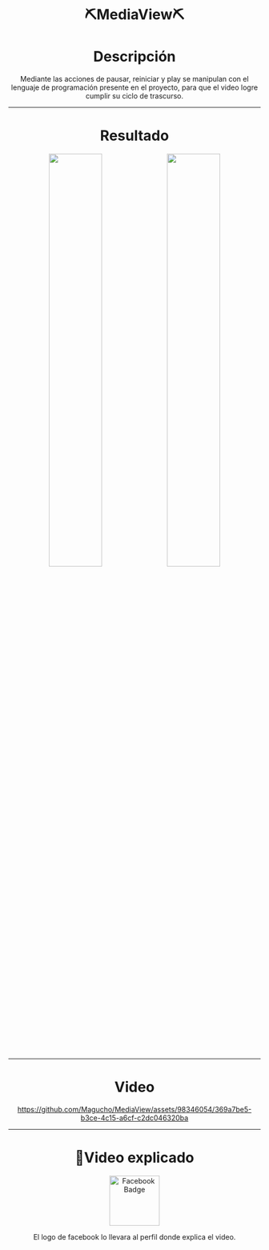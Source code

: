 <div align="center">
 <h1> ⛏️MediaView⛏️</h1>

  <h1>Descripción</h1>

  <p>Mediante las acciones de pausar, reiniciar y play se manipulan con el lenguaje de programación presente en el proyecto, para que el video logre cumplir su ciclo de trascurso.</p>
</div>


---
<div align="center">
 
 <h1>Resultado</h1>
 <img src="https://github.com/Magucho/MediaView/assets/98346054/f7fcf9b4-fb4a-4cd9-8751-b4d241d27b77" width="46%"/>
 <img src="https://github.com/Magucho/MediaView/assets/98346054/dbc9a826-aa19-4e9c-8ffc-20ef70ab6347" width="46%"/>
 
</div>


---
<div align="center">
<h1>Video</h1>


https://github.com/Magucho/MediaView/assets/98346054/369a7be5-b3ce-4c15-a6cf-c2dc046320ba

 
</div>

---

<div align= "center">
   <h1>📀Video explicado</h1>
  <a href="https://www.facebook.com/magucho.gomez/videos/1546262889544931">
  <img src="https://img.freepik.com/fotos-premium/logotipo-facebook-neon-espacio-texto-graficos-fondo-azul_494516-176.jpg?w=360" alt="Facebook Badge" width=100/></a>
    
<p>El logo de facebook lo llevara al perfil donde explica el video.</p>
  </div>
  

